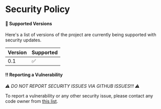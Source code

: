 # Security Policy

#### 📜 Supported Versions

Here's a list of versions of the project are
currently being supported with security updates.


| Version | Supported          |
| ------- | ------------------ |
| 0.1     | :white_check_mark: |

#### ‼️ Reporting a Vulnerability

*⚠️ DO NOT REPORT SECURITY ISSUES VIA GITHUB ISSUES!!! ⚠️*

To report a vulnerability or any other security issue, please contact any code owner from [this list](https://github.com/statloc/cli/blob/master/.github/CODEOWNERS).
